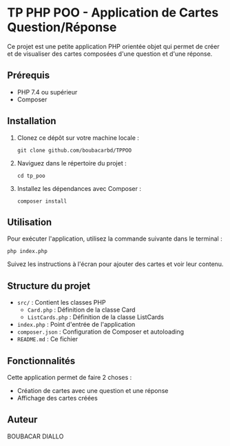 # TP PHP POO - Application de Cartes Question/Réponse

Ce projet est une petite application PHP orientée objet qui permet de créer et de visualiser des cartes composées d'une question et d'une réponse.

## Prérequis

- PHP 7.4 ou supérieur
- Composer

## Installation

1. Clonez ce dépôt sur votre machine locale :
   ```
   git clone github.com/boubacarbd/TPPOO
   
   ```

2. Naviguez dans le répertoire du projet :
   ```
   cd tp_poo
   ```

3. Installez les dépendances avec Composer :
   ```
   composer install
   ```

## Utilisation

Pour exécuter l'application, utilisez la commande suivante dans le terminal :

```
php index.php
```

Suivez les instructions à l'écran pour ajouter des cartes et voir leur contenu.

## Structure du projet

- `src/` : Contient les classes PHP
  - `Card.php` : Définition de la classe Card
  - `ListCards.php` : Définition de la classe ListCards
- `index.php` : Point d'entrée de l'application
- `composer.json` : Configuration de Composer et autoloading
- `README.md` : Ce fichier 

## Fonctionnalités
Cette application permet de faire 2 choses :

- Création de cartes avec une question et une réponse
- Affichage des cartes créées

## Auteur

BOUBACAR  DIALLO

